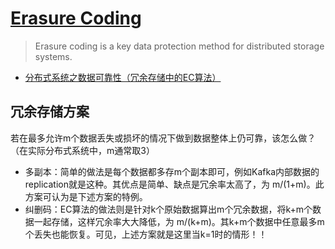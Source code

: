# [Erasure Coding](https://blog.min.io/erasure-coding/)

> Erasure coding is a key data protection method for distributed storage systems. 

- [分布式系统之数据可靠性（冗余存储中的EC算法）](https://www.cnblogs.com/z-sm/p/16254175.html)

## 冗余存储方案

若在最多允许m个数据丢失或损坏的情况下做到数据整体上仍可靠，该怎么做？（在实际分布式系统中，m通常取3）

* 多副本：简单的做法是每个数据都多存m个副本即可，例如Kafka内部数据的replication就是这种。其优点是简单、缺点是冗余率太高了，为 m/(1+m)。此方案可认为是下述方案的特例。
* 纠删码：EC算法的做法则是针对k个原始数据算出m个冗余数据，将k+m个数据一起存储，这样冗余率大大降低，为 m/(k+m)。其k+m个数据中任意最多m个丢失也能恢复。可见，上述方案就是这里当k=1时的情形！！
